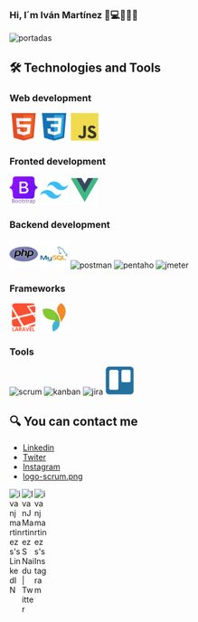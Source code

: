 ### Hi, I´m Iván Martínez 👋💻👨🏻‍💻

![portadas](https://user-images.githubusercontent.com/81108592/195698633-60de1dbb-8358-4b08-9c8f-c36ed90cd7a1.jpg)

<!--[![IvanJMartinezS's GitHub stats](https://github-readme-stats.vercel.app/api?username=IvanJMartinezS)](https://github.com/IvanJMartinezS/github-readme-stats)-->

## 🛠 Technologies and Tools

<div align="left">
   <h3> Web development </h3>
   <img alt="html5" title="html5" src="https://github.com/devicons/devicon/blob/master/icons/html5/html5-original.svg" width="50" height="50">
   <img alt="css3" title="css3" src="https://github.com/devicons/devicon/blob/master/icons/css3/css3-original.svg" width="50" height="50">
   <img alt="javascript" title="javascript" src="https://github.com/devicons/devicon/blob/master/icons/javascript/javascript-original.svg" width="50" height="50">
</div>

<div align="left">
   <h3> Fronted development </h3>
   <img alt="bootstrap" title="bootstrap" src="https://github.com/devicons/devicon/blob/master/icons/bootstrap/bootstrap-original-wordmark.svg" width="50" height="50">
   <img alt="tailwind" title="tailwind" src="https://github.com/devicons/devicon/blob/master/icons/tailwindcss/tailwindcss-plain.svg" width="50" height="50">
   <img alt="vue" title="vue" src="https://github.com/devicons/devicon/blob/master/icons/vuejs/vuejs-original.svg" width="50" height="50">
</div>

<div align="left">
   <h3> Backend development </h3>
   <img alt="php" title="php" src="https://github.com/devicons/devicon/blob/master/icons/php/php-original.svg" width="50" height="50">
   <img alt="mysql" title="mysql" src="https://github.com/devicons/devicon/blob/master/icons/mysql/mysql-original-wordmark.svg" width="50" height="50">
   <img alt="postman" title="postman" src="https://i.postimg.cc/3x8ZXdMy/logo-postman.png" width="50" height="50">
   <img alt="pentaho" title="pentaho" src="https://i.postimg.cc/N01fQfM4/logo-pentaho.png" width="50" height="50">
   <img alt="jmeter" title="jmeter" src="https://i.postimg.cc/P5SQ2ThS/logo-jmeter.png" width="50" height="50">
</div>

<div align="left">
   <h3> Frameworks </h3>
   <img alt="laravel" title="laravel" src="https://github.com/devicons/devicon/blob/master/icons/laravel/laravel-plain-wordmark.svg" width="50" height="50">
   <img alt="yii" title="yii" src="https://github.com/devicons/devicon/blob/master/icons/yii/yii-original.svg" width="50" height="50">
</div>

<div align="left">
   <h3> Tools </h3>
   <img alt="scrum" title="scrum" src="https://i.postimg.cc/3W57pX4v/logo-scrum.png" width="50" height="50">
   <img alt="kanban" title="kanban" src="https://i.postimg.cc/V6G1DSvK/logo-kanban.jpg" width="50" height="50">
   <img alt="jira" title="jira" src="https://i.postimg.cc/bNjDnWXd/logo-jira.png" width="50" height="50">
   <img alt="trello" title="trello" src="https://github.com/devicons/devicon/blob/master/icons/trello/trello-plain.svg" width="50" height="50">
</div>

## 🔍 You can contact me

* [Linkedin](https://www.linkedin.com/in/ivanjmartinezs/)
* [Twiter](https://twitter.com/IvanJMartinezS)
* [Instagram](https://www.instagram.com/ivanjmartinezs/)
* [logo-scrum.png](https://postimg.cc/5XvSHWZv)

<a href="https://www.linkedin.com/in/ivanjmartinezs/">
  <img align="left" alt="ivanjmartinezs's LinkedIN" width="22px" src="https://raw.githubusercontent.com/peterthehan/peterthehan/master/assets/linkedin.svg" />
</a>
<a href="https://twitter.com/IvanJMartinezS">
  <img align="left" alt="IvanJMartinezS Naidu | Twitter" width="22px" src="https://raw.githubusercontent.com/peterthehan/peterthehan/master/assets/twitter.svg" />
</a>
<a href="https://www.instagram.com/ivanjmartinezs/">
  <img align="left" alt="ivanjmartinezs's Instagram" width="22px" src="https://raw.githubusercontent.com/hussainweb/hussainweb/main/icons/instagram.png" />
</a>


